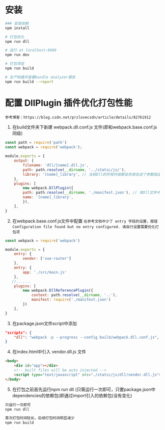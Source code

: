 # 安装

``` bash
### 安装依赖
npm install

# 打包优化
npm run dll

# 运行 at localhost:8989
npm run dev

# 打包项目
npm run build

# 生产构建并查看bundle analyzer报告
npm run build --report
```


# 配置 DllPlugin 插件优化打包性能
`参考博客：https://blog.csdn.net/przlovecsdn/article/details/82761912`
1.  在build文件夹下新建 webpack.dll.conf.js 文件(即和webpack.base.conf.js同级)
```js
const path = require('path')
const webpack = require('webpack');
 
module.exports = {
    output: {
        filename: 'dll/[name].dll.js',
        path: path.resolve(__dirname, '../static/js/'),
        library: '[name]_library', // 当前Dll的所有内容都会存放在这个参数指定变量名的一个全局变量下，注意与DllPlugin的name参数保持一致
    },
    plugins: [
        new webpack.DllPlugin({
        path: path.resolve(__dirname, './manifest.json'), // 本Dll文件中各模块的索引，供DllReferencePlugin读取使用
        name: '[name]_library',
        }),
    ],
}
```
2. 在webpack.base.conf.js文件中配置 
`在参考文档中少了 entry 字段的设置，报错 Configuration file found but no entry configured. 请自行设置需要优化打包项`
```js
const webpack = require('webpack')

module.exports = {
    entry: {
        vendor: ['vue-router']
    },
    entry: {
        app: './src/main.js'
    },
   //.......
    plugins: [
        new webpack.DllReferencePlugin({
            context: path.resolve(__dirname, '..'),
            manifest: require('./manifest.json')
        })
    ],
}
```
3. 在package.json文件script中添加
```json
"scripts": {
    "dll": "webpack -p --progress --config build/webpack.dll.conf.js",
}
```
4. 在index.html中引入 vendor.dll.js 文件
```html
<body>
    <div id="app"></div>
    <!-- built files will be auto injected -->
    <script type="text/javascript" src="./static/js/dll/vendor.dll.js"></script>
</body>
```
5. 在打包之前首先运行npm run dll  (只需运行一次即可，只要package.json中dependencies的依赖包(即通过import引入的依赖包)没有变化)
```bash
只运行一次即可
npm run dll

首次打包时间较长，后续打包时间明显减少
npm run build
```
